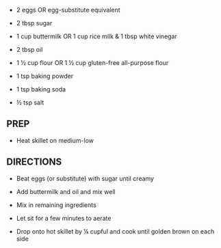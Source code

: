 - 2 eggs OR egg-substitute equivalent

- 2 tbsp sugar

- 1 cup buttermilk OR 1 cup rice milk & 1 tbsp white vinegar

- 2 tbsp oil

- 1 ½ cup flour OR 1 ½ cup gluten-free all-purpose flour

- 1 tsp baking powder

- 1 tsp baking soda

- ½ tsp salt

## PREP

- Heat skillet on medium-low

## DIRECTIONS

- Beat eggs (or substitute) with sugar until creamy

- Add buttermilk and oil and mix well

- Mix in remaining ingredients

- Let sit for a few minutes to aerate

- Drop onto hot skillet by ¼ cupful and cook until golden brown on
    each side
